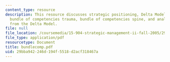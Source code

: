 ```yaml
---
content_type: resource
description: This resource discusses strategic positioning, Delta Model strategies,
  bundle of competencies trauma, bundle of competencies spine, and analysis, and insights
  from the Delta Model.
file: null
file_location: /coursemedia/15-904-strategic-management-ii-fall-2005/29bba942246d194f5518d2acf318467a_bundlecomp.pdf
file_type: application/pdf
resourcetype: Document
title: bundlecomp.pdf
uid: 29bba942-246d-194f-5518-d2acf318467a
---
```

